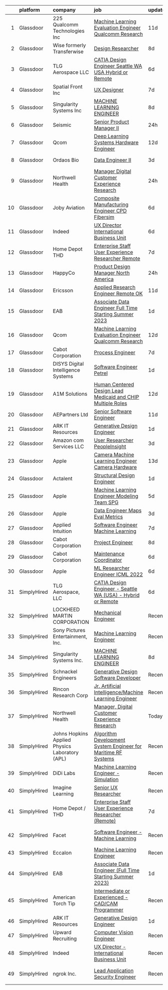 

|    | platform    | company                                        | job                                                                                                                                                                                                                                                                                                                                                                                                                                                                                                                                                                                                                                                                                                                                                                                                                                                                                                                                                                                                                                                                                                                                                                                                                                                                                                                                                                                                                                                                                                                                                             | update_time   | location                   |
|---:|:------------|:-----------------------------------------------|:----------------------------------------------------------------------------------------------------------------------------------------------------------------------------------------------------------------------------------------------------------------------------------------------------------------------------------------------------------------------------------------------------------------------------------------------------------------------------------------------------------------------------------------------------------------------------------------------------------------------------------------------------------------------------------------------------------------------------------------------------------------------------------------------------------------------------------------------------------------------------------------------------------------------------------------------------------------------------------------------------------------------------------------------------------------------------------------------------------------------------------------------------------------------------------------------------------------------------------------------------------------------------------------------------------------------------------------------------------------------------------------------------------------------------------------------------------------------------------------------------------------------------------------------------------------|:--------------|:---------------------------|
|  1 | Glassdoor   | 225 Qualcomm Technologies  Inc                 | [Machine Learning Evaluation Engineer  Qualcomm Research](https://www.glassdoor.com/partner/jobListing.htm?pos=122&ao=1136043&s=58&guid=00000182aa930bcd8c279987def43585&src=GD_JOB_AD&t=SR&vt=w&cs=1_f84e1b7d&cb=1660719140158&jobListingId=1008054781830&jrtk=3-0-1gal962vuia0l801-1gal9630c20b6000-8b21ce2119ee6c7b-)                                                                                                                                                                                                                                                                                                                                                                                                                                                                                                                                                                                                                                                                                                                                                                                                                                                                                                                                                                                                                                                                                                                                                                                                                                        | 11d           | San Diego, CA              |
|  2 | Glassdoor   | Wise formerly Transferwise                     | [Design Researcher](https://www.glassdoor.com/partner/jobListing.htm?pos=129&ao=1136043&s=58&guid=00000182aa930bcd8c279987def43585&src=GD_JOB_AD&t=SR&vt=w&cs=1_9d706dbb&cb=1660719140159&jobListingId=1008061068404&jrtk=3-0-1gal962vuia0l801-1gal9630c20b6000-8e8d3fd3090ffea4-)                                                                                                                                                                                                                                                                                                                                                                                                                                                                                                                                                                                                                                                                                                                                                                                                                                                                                                                                                                                                                                                                                                                                                                                                                                                                              | 8d            | New York, NY               |
|  3 | Glassdoor   | TLG Aerospace  LLC                             | [CATIA Design Engineer   Seattle WA  USA    Hybrid or Remote](https://www.glassdoor.com/partner/jobListing.htm?pos=104&ao=1110586&s=58&guid=00000182aa930bcd8c279987def43585&src=GD_JOB_AD&t=SR&vt=w&ea=1&cs=1_c369e35a&cb=1660719140157&jobListingId=1008065865434&cpc=8795CF9063CD573D&jrtk=3-0-1gal962vuia0l801-1gal9630c20b6000-0040c5469c466f80--6NYlbfkN0BKgzQyzTF1Q9mOsR1amaS-juVGLjHt5Cdom-gEF9y-xWqkDHxzYyAYpJ3zUcDhxz4Ucf0zofPiYoEIDmBTRbiOZ55wDGzQ3IoJ104kSJOEtv19uoBn6H2Uul8rVc9knP6AVoyemQZ36veN3QI-BZuLQyoIs5b6xvEs0rEnx54MoqeORBjUJloUumLEXEADN9mrJx8V5lPfUiQi8V4skTyD-bDe2ROdaasUJWFSarzMX2BGKwacTi15UsBpMhqyTe0dIdyaAfidWri_FMaCUqXZnT3WU3Eh48552XiE9j-alCje3zggkbMeNcfyGkO-PC8OIUOHHrSLbwIphUUcid7PoDam26PpG0MjhvBYz3S7N_8Q_mwzJKDbfz33UcSifwarkc_ZJUHfnvMQmwVYg7av12sHZoBjVz6Ir1KERW03jj6N4jxth0_ucXGVO-Dt3KM_fkHNTrppVgHVFloCexj8Cove-Ldc8ak84_inlazZG3LE3pwzt7YU74VTWzyJxV9WBD5DTKgvXm7J2gxRldlgwEO4aS6WxGA%3D)                                                                                                                                                                                                                                                                                                                                                                                                                                                                                                                                                                                                                            | 6d            | Seattle, WA                |
|  4 | Glassdoor   | Spatial Front  Inc                             | [UX Designer](https://www.glassdoor.com/partner/jobListing.htm?pos=124&ao=1136043&s=58&guid=00000182aa930bcd8c279987def43585&src=GD_JOB_AD&t=SR&vt=w&ea=1&cs=1_907f070f&cb=1660719140159&jobListingId=1008063542038&jrtk=3-0-1gal962vuia0l801-1gal9630c20b6000-03ef017a41aa4862-)                                                                                                                                                                                                                                                                                                                                                                                                                                                                                                                                                                                                                                                                                                                                                                                                                                                                                                                                                                                                                                                                                                                                                                                                                                                                               | 7d            | Remote                     |
|  5 | Glassdoor   | Singularity Systems Inc                        | [MACHINE LEARNING ENGINEER](https://www.glassdoor.com/partner/jobListing.htm?pos=101&ao=1110586&s=58&guid=00000182aa930bcd8c279987def43585&src=GD_JOB_AD&t=SR&vt=w&ea=1&cs=1_cd1f1f00&cb=1660719140156&jobListingId=1008061183924&cpc=3028881457C6165E&jrtk=3-0-1gal962vuia0l801-1gal9630c20b6000-7210eacefcc866b2--6NYlbfkN0CtwOkgDuej6vPfWODMxjOIyNEohQmdYMppGq8y8dOpBhDQGscm3dodQ8jwyPYAPvtMN8oOsFtAXeV00_JlJr2hexHfooBDObTkIixtocVIuly5mY_LhOoVsfT3yebNSuw3MixXazDBx5MNcje3IPzphM3oPK2w_zBOyGtydC8v00WH2tx7Qgl3pYOavSXSaClGwsfZ3Q1AHz6MlDBWtriD-_z7EqFHp0WVqRapaiOCBbqiklC3m1-xuI_dwVcYGl-Z-fKMTN3sdzBtkVzBjKYmGVErsblEiszdeV9JuGnVxGvOiT3Nw_uDwwR4iIkCNBvkfv3OgKyOdSlepzsAE9o78HgwfprlvoA2m2dVhW-Jyg93zgMeVq0TS3uIojqHIW2n7Ov7bFA8XUn9DRuHwf5SLPsG_1y7YJRzkyDKPg_xCCgWMNqM_EM3dLe1nW7Lu-MbMG4HY_r8TFtlrPsRRZtnb5FxFaOPko7dDLC7ueJK0AjlzPuUxw8KQsVMqnqq9QIcMFTEgLdgew%3D%3D)                                                                                                                                                                                                                                                                                                                                                                                                                                                                                                                                                                                                                                                                                | 8d            | Princeton, NJ              |
|  6 | Glassdoor   | Seismic                                        | [Senior Product Manager II](https://www.glassdoor.com/partner/jobListing.htm?pos=123&ao=1136043&s=58&guid=00000182aa930bcd8c279987def43585&src=GD_JOB_AD&t=SR&vt=w&ea=1&cs=1_7e7f299c&cb=1660719140158&jobListingId=1008073887247&jrtk=3-0-1gal962vuia0l801-1gal9630c20b6000-8fd125da433a2841-)                                                                                                                                                                                                                                                                                                                                                                                                                                                                                                                                                                                                                                                                                                                                                                                                                                                                                                                                                                                                                                                                                                                                                                                                                                                                 | 24h           | Indianapolis, IN           |
|  7 | Glassdoor   | Qcom                                           | [Deep Learning Systems Hardware Engineer](https://www.glassdoor.com/partner/jobListing.htm?pos=126&ao=1136043&s=58&guid=00000182aa930bcd8c279987def43585&src=GD_JOB_AD&t=SR&vt=w&cs=1_56cc9d98&cb=1660719140159&jobListingId=1008054096328&jrtk=3-0-1gal962vuia0l801-1gal9630c20b6000-f2de1cf3034822a6-)                                                                                                                                                                                                                                                                                                                                                                                                                                                                                                                                                                                                                                                                                                                                                                                                                                                                                                                                                                                                                                                                                                                                                                                                                                                        | 12d           | San Diego, CA              |
|  8 | Glassdoor   | Ordaos Bio                                     | [Data Engineer II](https://www.glassdoor.com/partner/jobListing.htm?pos=103&ao=1110586&s=58&guid=00000182aa930bcd8c279987def43585&src=GD_JOB_AD&t=SR&vt=w&cs=1_a91b7804&cb=1660719140156&jobListingId=1008069772532&cpc=56C4EA4A1A191A49&jrtk=3-0-1gal962vuia0l801-1gal9630c20b6000-a52e4f4e1b4705e6--6NYlbfkN0DG4ntHtB_rMsnfhgmnSvK2brktLme1L4SiDeJjQ-izrVOLqRJ5-yjEhSyAj73O13Q6PqClqupxeGeG-RRlaFEm2N2-zOAeczuccoK1YhQQ5XAx-kWA75mS1ghaY2n-Onk6LccoOQo4MSdOSkU5kOz9uNZ6TU69W7mk8WRdunDrmCWWVWcmAYe9G3_nzsB8k3mV9TLRPPgPEXGbx-YUtRZ2L5UREsi9kHT9g9052d_-XuKu44c8MIh8Z43YiyJazqQjGdwT55wS7uI6Ea9VaUK6sd1HiS8WK629qvsgemkJ_5YmzIuIHLqX85FmA5myDlahVAE_pxvhpO_LRanSl6Ew3d6Ibm9-VcU07BReVWunEviEc_Dl7sdIXXZy5In2hekgjdGrKfns5Zv_e9dlq3eCA252dYKgZadt-czRoxsYu5TGiZyuOXrHP1FDlkPPmaq2q8X3O4CU0sPQRz_CMr3oG0Q1chlKfpzXYMJkUOsSp9xTnBxuLsMV2sEgASB9y3RLLOwOmRquIBQ7VmO6vXlyIaVApzuFnW85fLpckSGNUWdow72KGJ0lfSF1TkIlaC6BHkIBJVOigl42n82VU1cU6_HLZWocP1PjiaqZZ-aJHbFMBAbn152IiE1XmiuFzqP4mDkvLRs8IvxSWYuG9Zao-O_2Cq_TmIs9Qjcle8nSH4tG68dSg8abHF747ixtxTXf6ANQOzEVD3yZkMUY4o6VMe0M2j-7HcgnXvYnHy5agNDekaorIffLt9WJ7se6HzzYy38wBOF7bgImpu0owWfHiJuKh_yqftJCoB5ptndEiKs3w7CgGURHMQi42HzxIVLYFiAZ1MMSgHBJmr8ZDfa2L5ISjUZbeGjvL7EYwP-OSc61nwlmu-KDzSDk8TnoDjsSclkKhDozVGQfuuzVz6fjOrzeNT132dElruuiptfidywdiPnnv_DLd1sZoaxaW68suFMmXS6UmA%3D%3D)                                                                                                                                                                                                                              | 3d            | New York, NY               |
|  9 | Glassdoor   | Northwell Health                               | [Manager  Digital Customer Experience Research](https://www.glassdoor.com/partner/jobListing.htm?pos=105&ao=1110586&s=58&guid=00000182aa930bcd8c279987def43585&src=GD_JOB_AD&t=SR&vt=w&cs=1_8ac432eb&cb=1660719140156&jobListingId=1008074844388&cpc=D2F1DE17EE1F43B9&jrtk=3-0-1gal962vuia0l801-1gal9630c20b6000-fc022f85d3b900a8--6NYlbfkN0AZWWK9Dkq8A_dUHCdj_uLeVWsWS91-0wEhlKVHwzSsO9Etv9WaFTD0YdZedibhSBs_AidpMc5okhucwQ3qDq422HNFwM2on2Hs7x3WFCypOLI7iO5i1l7VM2d_U2slGIIiDblGxlFbP0vbtFBJ-LIsKnMpTrjoIDdrA40tY69HsS-FlX60wwFpEUJb5XCtyLUIgRfIP4JA_3x8UN1Ji2VhDlWjhXkQgiYzE2Yo-gtg5metl68KQkVp7lB4jDC3xc6OfQwo_dqN-jVoJe12LGpIwinK2H5_a-ZnoTgzWNKtQaHwAuVDKN5tkdb8_cno5bz49vlqZlGkMSFkbxJgE5R4RvyswRNzQrRjRa8j3psLlN1LZesx2q7y3PstpMJmOu-yJCFTFCgIr-NAJG6BYmJoEOl1jQD63HtRrKM9LrA7ztw7KfQjhEd5Kf-sMXZC-lYgES2pI5Co5cEiQf7UX_s-V_m6_iMRKZTzcQTBN7Vq6T_VXYhktE3ONjdFvbpHGS3rmHu2NxDkHKh02KVnXmqyu5qIkTwCO5-0e6txCyM_qHD_IcbqWqWKv-KjZAW_ljYpFxuQu-p2e4vjh-yl3XKlEkLyjCUVZz4Blj_zZoRtgq9c5wYQKjZ_6LiM7OaC7Mo81AJqFrMB5yuZPyk2kIgz1h8IJlA1ujt3W317xrczDj6RygCZofeWZCtoCFe4_jHBdB1rYlBvYM_bcvJMYulcSL0rtD8nyMOefUmeaFXqHiANOslqfozYFs3SQIz4IjbcICbD-_85QpIj0xLcG1zr46rKf14n5zH2OV0jAxPhRa4pcAVN2O9Ke1tCouKIiPP4g84HkhkGsR9UdcZGQtqd-b9Mcy4EduprjqClAxEgOnGZKglwImfSbNC8LoAltUTkCsNY5Hxcq2bmGwSwSxIEAVTUK5xrM0dIrSeSHC4p7GzZ-XDJIQiyEqwnpUJRkjJ-N9HE4DXOobbOEpBoGYgej3z4GehS_ndJUxEU5iLCd23GvC6RbCsXhrDn7Fe00twLqQwe7WJGW_N4HoVmdHqKOZYNpv4ezIfV0wM86ffe-L6EgUYdyqA2VJBQM1ZVHEk7QAmA4JlesrOf2xnQWlRA-p9JgH4bLtiX7tARVmp_hFjHQT9cBeNk9TVsIc7NjB-DTwe0Kg1U1w%3D%3D) | 24h           | Melville, NY               |
| 10 | Glassdoor   | Joby Aviation                                  | [Composite Manufacturing Engineer   CPD Fibersim](https://www.glassdoor.com/partner/jobListing.htm?pos=130&ao=1136043&s=58&guid=00000182aa930bcd8c279987def43585&src=GD_JOB_AD&t=SR&vt=w&cs=1_c74af3dc&cb=1660719140159&jobListingId=1008065912832&jrtk=3-0-1gal962vuia0l801-1gal9630c20b6000-7306a32ed2be1bfa-)                                                                                                                                                                                                                                                                                                                                                                                                                                                                                                                                                                                                                                                                                                                                                                                                                                                                                                                                                                                                                                                                                                                                                                                                                                                | 6d            | Marina, CA                 |
| 11 | Glassdoor   | Indeed                                         | [UX Director   International Business Unit](https://www.glassdoor.com/partner/jobListing.htm?pos=108&ao=1110586&s=58&guid=00000182aa930bcd8c279987def43585&src=GD_JOB_AD&t=SR&vt=w&cs=1_a59ecee6&cb=1660719140157&jobListingId=1008064793981&cpc=334ABAF5D42DC775&jrtk=3-0-1gal962vuia0l801-1gal9630c20b6000-83c994506a5b7904--6NYlbfkN0CiRNM7CVr8YueLFKlzwbFWI0o7IjV438l4sVrvKZ0flpURU_mqoI8EbsK64YRr3ODu-8h7Ziiu6H8DRyUh-fCgefPVbobYL8Pb-_6nCRB8eJjoJuMYULuBYZmklPY7CyxQVsbWeA5pn0Rn0P1GtSeUtsxnQ099bmdHLcjqaC088RxaeaFNvPcKaK2kDt2zAca1_NZKTHKc2o0KILCSJYcQEjJjqEElE8zegxwt0PlFs7kWbh15dD5OigUuPxM8mLBXhBn-3FoNPwQ-fjVid5ahcfu9lh2ROVUU0ii42sNWa5EYx4kvz0KWymf_s88QZl0TQRyXfoiXN8S_RhUwLJf___4hzDrDJboaylYFPvNFeWXjiternRWXtimVZ97M5nk3jNP7EJu8Z9vAKqyzb-sWpULtuU8xPiAmdFcJIALszzKTbz-9XOSv3bSZvoiRWsFIjd1S_l-dGx92-bznUl9kpjmNz5fWukKKG8ZnLULNJd7SbTgIM51gnjRr8g5JGaBALHN7saql93mGQm82CmW8)                                                                                                                                                                                                                                                                                                                                                                                                                                                                                                                                                                                                                                                                 | 6d            | New York, NY               |
| 12 | Glassdoor   | Home Depot   THD                               | [Enterprise Staff User Experience Researcher  Remote ](https://www.glassdoor.com/partner/jobListing.htm?pos=118&ao=1136043&s=58&guid=00000182aa930bcd8c279987def43585&src=GD_JOB_AD&t=SR&vt=w&cs=1_a9ad7c8b&cb=1660719140158&jobListingId=1008063577185&jrtk=3-0-1gal962vuia0l801-1gal9630c20b6000-98841ea7cd005356-)                                                                                                                                                                                                                                                                                                                                                                                                                                                                                                                                                                                                                                                                                                                                                                                                                                                                                                                                                                                                                                                                                                                                                                                                                                           | 7d            | Atlanta, GA                |
| 13 | Glassdoor   | HappyCo                                        | [Product Design Manager   North America](https://www.glassdoor.com/partner/jobListing.htm?pos=128&ao=1136043&s=58&guid=00000182aa930bcd8c279987def43585&src=GD_JOB_AD&t=SR&vt=w&ea=1&cs=1_fa4545f4&cb=1660719140159&jobListingId=1008074103603&jrtk=3-0-1gal962vuia0l801-1gal9630c20b6000-3994115f2e2e5f1d-)                                                                                                                                                                                                                                                                                                                                                                                                                                                                                                                                                                                                                                                                                                                                                                                                                                                                                                                                                                                                                                                                                                                                                                                                                                                    | 24h           | Remote                     |
| 14 | Glassdoor   | Ericsson                                       | [Applied Research Engineer  Remote OK ](https://www.glassdoor.com/partner/jobListing.htm?pos=121&ao=1136043&s=58&guid=00000182aa930bcd8c279987def43585&src=GD_JOB_AD&t=SR&vt=w&cs=1_843be071&cb=1660719140158&jobListingId=1008056418648&jrtk=3-0-1gal962vuia0l801-1gal9630c20b6000-a738decb98a04a21-)                                                                                                                                                                                                                                                                                                                                                                                                                                                                                                                                                                                                                                                                                                                                                                                                                                                                                                                                                                                                                                                                                                                                                                                                                                                          | 11d           | Plano, TX                  |
| 15 | Glassdoor   | EAB                                            | [Associate Data Engineer  Full Time Starting Summer 2023 ](https://www.glassdoor.com/partner/jobListing.htm?pos=110&ao=1136043&s=58&guid=00000182aa930bcd8c279987def43585&src=GD_JOB_AD&t=SR&vt=w&cs=1_336d1f30&cb=1660719140157&jobListingId=1008071825333&jrtk=3-0-1gal962vuia0l801-1gal9630c20b6000-30fa73502429d50f-)                                                                                                                                                                                                                                                                                                                                                                                                                                                                                                                                                                                                                                                                                                                                                                                                                                                                                                                                                                                                                                                                                                                                                                                                                                       | 1d            | Remote                     |
| 16 | Glassdoor   | Qcom                                           | [Machine Learning Evaluation Engineer  Qualcomm Research](https://www.glassdoor.com/partner/jobListing.htm?pos=127&ao=1136043&s=58&guid=00000182aa930bcd8c279987def43585&src=GD_JOB_AD&t=SR&vt=w&cs=1_a9ce5f54&cb=1660719140159&jobListingId=1008053405367&jrtk=3-0-1gal962vuia0l801-1gal9630c20b6000-e31e39029997ac08-)                                                                                                                                                                                                                                                                                                                                                                                                                                                                                                                                                                                                                                                                                                                                                                                                                                                                                                                                                                                                                                                                                                                                                                                                                                        | 12d           | San Diego, CA              |
| 17 | Glassdoor   | Cabot Corporation                              | [Process Engineer](https://www.glassdoor.com/partner/jobListing.htm?pos=119&ao=1136043&s=58&guid=00000182aa930bcd8c279987def43585&src=GD_JOB_AD&t=SR&vt=w&cs=1_387bccf8&cb=1660719140158&jobListingId=1008063768473&jrtk=3-0-1gal962vuia0l801-1gal9630c20b6000-0e72892da3ee5ccd-)                                                                                                                                                                                                                                                                                                                                                                                                                                                                                                                                                                                                                                                                                                                                                                                                                                                                                                                                                                                                                                                                                                                                                                                                                                                                               | 7d            | Tuscola, IL                |
| 18 | Glassdoor   | DISYS   Digital Intelligence Systems           | [Software Engineer   Petrel](https://www.glassdoor.com/partner/jobListing.htm?pos=106&ao=1110586&s=58&guid=00000182aa930bcd8c279987def43585&src=GD_JOB_AD&t=SR&vt=w&ea=1&cs=1_9ad8e431&cb=1660719140157&jobListingId=1008071729128&cpc=F41FEAB56D215062&jrtk=3-0-1gal962vuia0l801-1gal9630c20b6000-7f7b6726ecdef69c--6NYlbfkN0BTYkY06FZEdAAtNWO-eDAfNklmfZymsMF6eFRONl7rAMN5x_2sHrqXfWPo9rHDxSMg5FABS4HuRsZ_ObvgV9Um6ILJGAX6IQzjJtFiOX_X7KTav5Trw_m_yBjeTNyqW_295S-DZj6JhVKds_N-UcxmXytBSwz-0KHbTaP0VNMfuoZO8VgLFCS85chCP9xKCL_R3RLwip1qBmMtpoId3q_sSC7S1OSnKUtUWenS2hxLFVY5j3NwZS13hyc7Tale7vudv5-89X_qezbKz6Q7S4ElGYAK8G0VRthibzFGsmoPBW-bhB4x4-PE0nqZ6F5DUVvDW2aRBVlbLfhO-WMvsk0gubpD62fBctY4D7TkpvBgjfAcWcaSJGVGZGrnm0da4kWXRMvrAvswnvSYEAyS86b7CUPoJ2CJ_HnxKRTEQX5P_AvkrPU8p9swieaeMy6OhuIc8i4hlDAr6kjodn3-iDqhv0OGvzVRLKa008BkZokq-FPv4QusmwBTqehgQE7W2MZuXUhvEfJ0vw%3D%3D)                                                                                                                                                                                                                                                                                                                                                                                                                                                                                                                                                                                                                                                                               | 1d            | Houston, TX                |
| 19 | Glassdoor   | A1M Solutions                                  | [Human Centered Design Lead   Medicaid and CHIP  Multiple Roles ](https://www.glassdoor.com/partner/jobListing.htm?pos=114&ao=1136043&s=58&guid=00000182aa930bcd8c279987def43585&src=GD_JOB_AD&t=SR&vt=w&ea=1&cs=1_815a7872&cb=1660719140157&jobListingId=1008054171544&jrtk=3-0-1gal962vuia0l801-1gal9630c20b6000-41ba618c4ce0747d-)                                                                                                                                                                                                                                                                                                                                                                                                                                                                                                                                                                                                                                                                                                                                                                                                                                                                                                                                                                                                                                                                                                                                                                                                                           | 12d           | Baltimore, MD              |
| 20 | Glassdoor   | AEPartners Ltd                                 | [Senior Software Engineer](https://www.glassdoor.com/partner/jobListing.htm?pos=102&ao=1110586&s=58&guid=00000182aa930bcd8c279987def43585&src=GD_JOB_AD&t=SR&vt=w&ea=1&cs=1_c4653ce1&cb=1660719140156&jobListingId=1008055520626&cpc=8507CEB59E1C6AFB&jrtk=3-0-1gal962vuia0l801-1gal9630c20b6000-be056f47ee7e339a--6NYlbfkN0DcOtN4F4E_UjiS2hsSSF-vmkygx0U8enHsl3WEE3ri6579Kh1XFWPZBmV5mne-bwlMKrEWTQ9ZJhgY5ZpGczhc_PkqVKZrJ2ptwIBEVOyNOge2Vof6Mggq3WddErudIkWk7mKkUp9FOBszdco-a3fa648d7B-fgsOF458Y_JGXx7xHkhUtE7291q_d6C4Nd9pmGbGUF_EkYka9vwbJNN_s8Y4TMJ2sAs73XFZvO_0eIs-ugLaEQ38bIxZpAMSOhzHGBEbqWxSNwiseqcpddSnqaQX96r-ScRSAUGJbGi3VMM9d6HkCxrBi4zoWV5NEkAb4Fw9EzVsojm-I3M64xDICySZcwQga0BAyQqNFsnmrDrbSvRrrIh4DSMn71VsYh2bLK-4vks0BDatneVV9OfclZVa0kMl6b7muHGLTOuPr4FBSSljp7nh8OJ2axtNyR6-gRaUduBFO7cgjkgvVToTCoiipcH0j-qZZO68dwetqPhR5xM0r0GrZ__2SOwkFM8-gzcm9SVKZPQ%3D%3D)                                                                                                                                                                                                                                                                                                                                                                                                                                                                                                                                                                                                                                                                                 | 11d           | Houston, TX                |
| 21 | Glassdoor   | ARK IT Resources                               | [Generative Design Engineer](https://www.glassdoor.com/partner/jobListing.htm?pos=109&ao=1136043&s=58&guid=00000182aa930bcd8c279987def43585&src=GD_JOB_AD&t=SR&vt=w&ea=1&cs=1_8fffb97c&cb=1660719140157&jobListingId=1008072023675&jrtk=3-0-1gal962vuia0l801-1gal9630c20b6000-59d5607c1d7a8210-)                                                                                                                                                                                                                                                                                                                                                                                                                                                                                                                                                                                                                                                                                                                                                                                                                                                                                                                                                                                                                                                                                                                                                                                                                                                                | 1d            | Menlo Park, CA             |
| 22 | Glassdoor   | Amazon com Services LLC                        | [User Researcher  PeopleInsight](https://www.glassdoor.com/partner/jobListing.htm?pos=120&ao=1136043&s=58&guid=00000182aa930bcd8c279987def43585&src=GD_JOB_AD&t=SR&vt=w&cs=1_9e21f02a&cb=1660719140158&jobListingId=1008069900162&jrtk=3-0-1gal962vuia0l801-1gal9630c20b6000-b43c760616da6fc1-)                                                                                                                                                                                                                                                                                                                                                                                                                                                                                                                                                                                                                                                                                                                                                                                                                                                                                                                                                                                                                                                                                                                                                                                                                                                                 | 3d            | Seattle, WA                |
| 23 | Glassdoor   | Apple                                          | [Camera Machine Learning Engineer   Camera Hardware](https://www.glassdoor.com/partner/jobListing.htm?pos=117&ao=1136043&s=58&guid=00000182aa930bcd8c279987def43585&src=GD_JOB_AD&t=SR&vt=w&cs=1_87d9d4ed&cb=1660719140158&jobListingId=1008051934273&jrtk=3-0-1gal962vuia0l801-1gal9630c20b6000-9104716a2a57663f-)                                                                                                                                                                                                                                                                                                                                                                                                                                                                                                                                                                                                                                                                                                                                                                                                                                                                                                                                                                                                                                                                                                                                                                                                                                             | 13d           | Cupertino, CA              |
| 24 | Glassdoor   | Actalent                                       | [Structural Design Engineer](https://www.glassdoor.com/partner/jobListing.htm?pos=107&ao=1110586&s=58&guid=00000182aa930bcd8c279987def43585&src=GD_JOB_AD&t=SR&vt=w&ea=1&cs=1_1f8cc93a&cb=1660719140157&jobListingId=1008072524579&cpc=1CBFC3E34E2A31FF&jrtk=3-0-1gal962vuia0l801-1gal9630c20b6000-5a67b7b998d67f9b--6NYlbfkN0ChYVx_I3yfZ_JDY3EFoivtqvi_stwnZ_kRt8Dowt_l_d1ydueao4NE-oUleRJ4yhgvM5-NIUg-psIiKjWyG8bK_8WykpFnhZQccgUZPyTG289LYg1Sr3uqbG6d37BwPOYbFhoInSddoXKaHUCIZXUkbLAt5rXR7TOuPNaG25v7Cbihaw8wHtaIsUf9_g41JcuI57A10Gqom8By-oKmNCnER-KCMvnnTZtEckwERI0w4YeH3pFIQvPwAxrl4Vtf-Z4ev6FypAsQCk_c6WUOhar9dLNTcy1MsIX_tifwk4WnC650YKHGQFS6TSBLmNQGY2UpslVIdJZDxP0ZgPGZe_L3H2JIct50RjI_UxLNV4qWsKtjvXIp_lW33qIeo0-fhhkpONSZYQLaVGFvrXFWr3bx5H4VRxRwhwyTn4Mqmnzow2anYAAWWRoY1u8w9sPFtQ3FliYkaVqM1AaGs0agCY5lDuwk6L8RCXwqxTciMarP1bAfWkJRQBleAaihajhfVnwpBe068vj16qYDdZ5j9h5lp2RgX7_R7b4ybnFguXiI_Jp5ie4wt1IIVPzQ23BxRJS_IN8YLjCIScOrPPJmPmvSKtLjlezuLYkmSVE5uEr8xrXttXd-xfBoA1s8u95WbrPaQjRqZI2iaN5rzlbcTL-LSDlRPulAQ7yL9BmtsIzpDT1dfnH5yU0rhFih7dhTJkX1MfFGVE0Zrn-pYXV9uxQGwOhc8QMOoXtlP6MibRQRkabvY9PikqPUg3mIehPg8VdBAHkGcx9WYg1IaavtEuHBrSpyZIa6AlJ3rEqyhT4KgYVn9UQUIX4XS_qw4vQFSh_7liXucoCk_juUd3hpsMFd3oiyKO28ZN1IbMEmp3_2wy88bBzC0eIlta12-HYEArqjdxnS6zw2R4LPWQRd8kDici2lMQvEnGa4TV_DKQ7Mbn0GRwBJsH4PCc6WXVsk6cQ7qTMlC6QmljaYtjwNcZfXK2hKtcUntRk%3D)                                                                                                                                                                                             | 1d            | Ridley Park, PA            |
| 25 | Glassdoor   | Apple                                          | [Machine Learning Engineer  Modeling Team   SPG](https://www.glassdoor.com/partner/jobListing.htm?pos=113&ao=1136043&s=58&guid=00000182aa930bcd8c279987def43585&src=GD_JOB_AD&t=SR&vt=w&cs=1_40c5ea12&cb=1660719140157&jobListingId=1008067850754&jrtk=3-0-1gal962vuia0l801-1gal9630c20b6000-06407493694b714b-)                                                                                                                                                                                                                                                                                                                                                                                                                                                                                                                                                                                                                                                                                                                                                                                                                                                                                                                                                                                                                                                                                                                                                                                                                                                 | 5d            | Cupertino, CA              |
| 26 | Glassdoor   | Apple                                          | [Data Engineer  Maps Eval Metrics](https://www.glassdoor.com/partner/jobListing.htm?pos=112&ao=1136043&s=58&guid=00000182aa930bcd8c279987def43585&src=GD_JOB_AD&t=SR&vt=w&cs=1_45bf46ff&cb=1660719140157&jobListingId=1008070096056&jrtk=3-0-1gal962vuia0l801-1gal9630c20b6000-3736d4ec03fcf68a-)                                                                                                                                                                                                                                                                                                                                                                                                                                                                                                                                                                                                                                                                                                                                                                                                                                                                                                                                                                                                                                                                                                                                                                                                                                                               | 3d            | Cupertino, CA              |
| 27 | Glassdoor   | Applied Intuition                              | [Software Engineer   Machine Learning](https://www.glassdoor.com/partner/jobListing.htm?pos=111&ao=1136043&s=58&guid=00000182aa930bcd8c279987def43585&src=GD_JOB_AD&t=SR&vt=w&cs=1_f82a5ee2&cb=1660719140157&jobListingId=1008062334095&jrtk=3-0-1gal962vuia0l801-1gal9630c20b6000-e2a90bcca028d7a2-)                                                                                                                                                                                                                                                                                                                                                                                                                                                                                                                                                                                                                                                                                                                                                                                                                                                                                                                                                                                                                                                                                                                                                                                                                                                           | 7d            | Mountain View, CA          |
| 28 | Glassdoor   | Cabot Corporation                              | [Project Engineer](https://www.glassdoor.com/partner/jobListing.htm?pos=115&ao=1136043&s=58&guid=00000182aa930bcd8c279987def43585&src=GD_JOB_AD&t=SR&vt=w&cs=1_d8aa08a0&cb=1660719140158&jobListingId=1008061531769&jrtk=3-0-1gal962vuia0l801-1gal9630c20b6000-949074bbe0e2c7ed-)                                                                                                                                                                                                                                                                                                                                                                                                                                                                                                                                                                                                                                                                                                                                                                                                                                                                                                                                                                                                                                                                                                                                                                                                                                                                               | 8d            | Carrollton, KY             |
| 29 | Glassdoor   | Cabot Corporation                              | [Maintenance Coordinator](https://www.glassdoor.com/partner/jobListing.htm?pos=125&ao=1136043&s=58&guid=00000182aa930bcd8c279987def43585&src=GD_JOB_AD&t=SR&vt=w&ea=1&cs=1_f5c3010c&cb=1660719140159&jobListingId=1008065917202&jrtk=3-0-1gal962vuia0l801-1gal9630c20b6000-e94ddab06f7eaa06-)                                                                                                                                                                                                                                                                                                                                                                                                                                                                                                                                                                                                                                                                                                                                                                                                                                                                                                                                                                                                                                                                                                                                                                                                                                                                   | 6d            | Carrollton, KY             |
| 30 | Glassdoor   | Apple                                          | [ML Researcher   Engineer  ICML 2022 ](https://www.glassdoor.com/partner/jobListing.htm?pos=116&ao=1136043&s=58&guid=00000182aa930bcd8c279987def43585&src=GD_JOB_AD&t=SR&vt=w&cs=1_d4a771aa&cb=1660719140158&jobListingId=1008066264173&jrtk=3-0-1gal962vuia0l801-1gal9630c20b6000-44326edd8796c668-)                                                                                                                                                                                                                                                                                                                                                                                                                                                                                                                                                                                                                                                                                                                                                                                                                                                                                                                                                                                                                                                                                                                                                                                                                                                           | 6d            | Cupertino, CA              |
| 31 | SimplyHired | TLG Aerospace, LLC                             | [CATIA Design Engineer - Seattle WA (USA) - Hybrid or Remote](https://www.simplyhired.com/job/Jkg1RKmC1DKiU6rumdrIlcicjCprrSiROXt1nxT4zbvjet48dc7HPg?q=generative+engineer)                                                                                                                                                                                                                                                                                                                                                                                                                                                                                                                                                                                                                                                                                                                                                                                                                                                                                                                                                                                                                                                                                                                                                                                                                                                                                                                                                                                     | 6d            | Seattle, WA                |
| 32 | SimplyHired | LOCKHEED MARTIN CORPORATION                    | [Mechanical Engineer](https://www.simplyhired.com/job/DrdYSViEOJmm8VeD-CAIA2QkqGdQTsm45767GHFQXICe0v2HYKc4dg?q=generative+engineer)                                                                                                                                                                                                                                                                                                                                                                                                                                                                                                                                                                                                                                                                                                                                                                                                                                                                                                                                                                                                                                                                                                                                                                                                                                                                                                                                                                                                                             | Recently      | Liverpool, NY              |
| 33 | SimplyHired | Sony Pictures Entertainment, Inc.              | [Machine Learning Engineer](https://www.simplyhired.com/job/1mkmtfVm38EXu_WCSks_O1UMMVKAqKz4u6-x3sE7hm3GuXwOE4k48w?q=generative+engineer)                                                                                                                                                                                                                                                                                                                                                                                                                                                                                                                                                                                                                                                                                                                                                                                                                                                                                                                                                                                                                                                                                                                                                                                                                                                                                                                                                                                                                       | Recently      | Culver City, CA            |
| 34 | SimplyHired | Singularity Systems Inc.                       | [MACHINE LEARNING ENGINEER](https://www.simplyhired.com/job/7MeMHw5Syn-GO3asTMk9cS2Q_nsodF8EGC3wH8FhLNKbyI4L3ygniw?q=generative+engineer)                                                                                                                                                                                                                                                                                                                                                                                                                                                                                                                                                                                                                                                                                                                                                                                                                                                                                                                                                                                                                                                                                                                                                                                                                                                                                                                                                                                                                       | 8d            | Princeton, NJ              |
| 35 | SimplyHired | Schnackel Engineers                            | [Generative Design Software Developer](https://www.simplyhired.com/job/KE0-EPFCtTp8eniWTTdVA6iqehRWfXqNBvdE0wHECgCONieSBqtj5A?q=generative+engineer)                                                                                                                                                                                                                                                                                                                                                                                                                                                                                                                                                                                                                                                                                                                                                                                                                                                                                                                                                                                                                                                                                                                                                                                                                                                                                                                                                                                                            | Recently      | Omaha, NE                  |
| 36 | SimplyHired | Rincon Research Corp                           | [Jr. Artificial Intelligence/Machine Learning Engineer](https://www.simplyhired.com/job/cyTClm2emt1e--2opSAEyQWxPq_h_bCVexDxxJl_aexJUgMwFO4I9Q?q=generative+engineer)                                                                                                                                                                                                                                                                                                                                                                                                                                                                                                                                                                                                                                                                                                                                                                                                                                                                                                                                                                                                                                                                                                                                                                                                                                                                                                                                                                                           | Recently      | Chantilly, VA +3 locations |
| 37 | SimplyHired | Northwell Health                               | [Manager, Digital Customer Experience Research](https://www.simplyhired.com/job/QjbyXviZKBl9lhmYhgPyulGI14j7k1ibQbCg6YLRm_QTf92duDKoaw?q=generative+engineer)                                                                                                                                                                                                                                                                                                                                                                                                                                                                                                                                                                                                                                                                                                                                                                                                                                                                                                                                                                                                                                                                                                                                                                                                                                                                                                                                                                                                   | Today         | Melville, NY               |
| 38 | SimplyHired | Johns Hopkins Applied Physics Laboratory (APL) | [Algorithm Development System Engineer for Maritime RF Systems](https://www.simplyhired.com/job/BFnJVGGcmbevy7Wk4pFcC4iRnde_7AZCu5hMq5IQGXmhaT2I87kpQw?q=generative+engineer)                                                                                                                                                                                                                                                                                                                                                                                                                                                                                                                                                                                                                                                                                                                                                                                                                                                                                                                                                                                                                                                                                                                                                                                                                                                                                                                                                                                   | Recently      | Laurel, MD                 |
| 39 | SimplyHired | DiDi Labs                                      | [Machine Learning Engineer - Simulation](https://www.simplyhired.com/job/0FIFJ4YUalf3s40eXZAFHstJJzH20E2rQROkdnoUTMS249LqvIcPrw?q=generative+engineer)                                                                                                                                                                                                                                                                                                                                                                                                                                                                                                                                                                                                                                                                                                                                                                                                                                                                                                                                                                                                                                                                                                                                                                                                                                                                                                                                                                                                          | Recently      | Mountain View, CA          |
| 40 | SimplyHired | Imagine Learning                               | [Senior UX Researcher](https://www.simplyhired.com/job/qFRgrGfsrFFNU2hM1kKwXH_zTFsWUjXzDKMK_XgxunTvdk4NYRwbHw?q=generative+engineer)                                                                                                                                                                                                                                                                                                                                                                                                                                                                                                                                                                                                                                                                                                                                                                                                                                                                                                                                                                                                                                                                                                                                                                                                                                                                                                                                                                                                                            | Recently      | United States              |
| 41 | SimplyHired | Home Depot / THD                               | [Enterprise Staff User Experience Researcher (Remote)](https://www.simplyhired.com/job/_6KA6Ot2RbO-Q2l_ypsqbXJEK-0kimHl75gHRJhJiBF8iWuwC5lLew?q=generative+engineer)                                                                                                                                                                                                                                                                                                                                                                                                                                                                                                                                                                                                                                                                                                                                                                                                                                                                                                                                                                                                                                                                                                                                                                                                                                                                                                                                                                                            | 7d            | Atlanta, GA                |
| 42 | SimplyHired | Facet                                          | [Software Engineer - Machine Learning](https://www.simplyhired.com/job/rRl7LpYqGiIowLAwzbrNzMgXtXTFbKgtp-z9fo66PKEqX4Q6nYlO_w?q=generative+engineer)                                                                                                                                                                                                                                                                                                                                                                                                                                                                                                                                                                                                                                                                                                                                                                                                                                                                                                                                                                                                                                                                                                                                                                                                                                                                                                                                                                                                            | Recently      | San Francisco, CA          |
| 43 | SimplyHired | Eccalon                                        | [Machine Learning Engineer](https://www.simplyhired.com/job/z37uoA-U33Yd-ECAlgHqimqFhz1a0M0aWF3E7t3aMoFC0STzAjRntA?q=generative+engineer)                                                                                                                                                                                                                                                                                                                                                                                                                                                                                                                                                                                                                                                                                                                                                                                                                                                                                                                                                                                                                                                                                                                                                                                                                                                                                                                                                                                                                       | Recently      | Hanover, MD                |
| 44 | SimplyHired | EAB                                            | [Associate Data Engineer (Full Time Starting Summer 2023)](https://www.simplyhired.com/job/-HhcdyU7TmLRjEbLriN9fTAsniE4tJDZNvID4ohz8HKmPPEIFuPTuw?q=generative+engineer)                                                                                                                                                                                                                                                                                                                                                                                                                                                                                                                                                                                                                                                                                                                                                                                                                                                                                                                                                                                                                                                                                                                                                                                                                                                                                                                                                                                        | 1d            | Richmond, VA +3 locations  |
| 45 | SimplyHired | American Torch Tip                             | [Intermediate or Experienced - CAD/CAM Programmer](https://www.simplyhired.com/job/ifV5vJ5oIJ-RFxVjcNkr2FGqpGsMGx_xuALRe694-z420ejluC13oA?q=generative+engineer)                                                                                                                                                                                                                                                                                                                                                                                                                                                                                                                                                                                                                                                                                                                                                                                                                                                                                                                                                                                                                                                                                                                                                                                                                                                                                                                                                                                                | Recently      | Bradenton, FL              |
| 46 | SimplyHired | ARK IT Resources                               | [Generative Design Engineer](https://www.simplyhired.com/job/EwWqrgkANL6lz-PNdT1UhB8HsE7wizgTpFFHrw0TcQayG6mdGXK56w?q=generative+engineer)                                                                                                                                                                                                                                                                                                                                                                                                                                                                                                                                                                                                                                                                                                                                                                                                                                                                                                                                                                                                                                                                                                                                                                                                                                                                                                                                                                                                                      | 1d            | Menlo Park, CA             |
| 47 | SimplyHired | Upward Recruiting                              | [Computer Vision Engineer](https://www.simplyhired.com/job/rkCRw4L7zZyIjOI7zDuN7ivicgLG8hqhk8yOpjOy7-yVCSDmzkL6ow?q=generative+engineer)                                                                                                                                                                                                                                                                                                                                                                                                                                                                                                                                                                                                                                                                                                                                                                                                                                                                                                                                                                                                                                                                                                                                                                                                                                                                                                                                                                                                                        | Recently      | Remote                     |
| 48 | SimplyHired | Indeed                                         | [UX Director - International Business Unit](https://www.simplyhired.com/job/YMq3hgLHev26UM-kzSgMsFmXAHBj6GBT3S-_xCePCagDK8n8wcNh5A?q=generative+engineer)                                                                                                                                                                                                                                                                                                                                                                                                                                                                                                                                                                                                                                                                                                                                                                                                                                                                                                                                                                                                                                                                                                                                                                                                                                                                                                                                                                                                       | Recently      | United States              |
| 49 | SimplyHired | ngrok Inc.                                     | [Lead Application Security Engineer](https://www.simplyhired.com/job/VVWXWpm_gu4afwlC58AoeTxk8C4bjqCyPnjguLcwwJPELOdO0Lq8dQ?q=generative+engineer)                                                                                                                                                                                                                                                                                                                                                                                                                                                                                                                                                                                                                                                                                                                                                                                                                                                                                                                                                                                                                                                                                                                                                                                                                                                                                                                                                                                                              | Recently      | San Francisco, CA          |